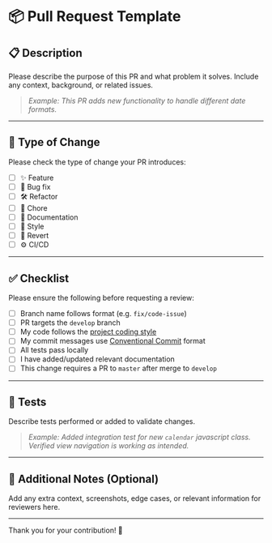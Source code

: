 # 📦 Pull Request Template

## 📋 Description

Please describe the purpose of this PR and what problem it solves. Include any context, background, or related issues.

> _Example: This PR adds new functionality to handle different date formats._

---

## 🧩 Type of Change

Please check the type of change your PR introduces:

- [ ] ✨ Feature
- [ ] 🐛 Bug fix
- [ ] 🛠 Refactor
- [ ] 🧹 Chore
- [ ] 📝 Documentation
- [ ] 🎨 Style
- [ ] 🔁 Revert
- [ ] ⚙️ CI/CD

---

## ✅ Checklist

Please ensure the following before requesting a review:

- [ ] Branch name follows format (e.g. `fix/code-issue`)
- [ ] PR targets the `develop` branch
- [ ] My code follows the [project coding style](../CONTRIBUTING.md)
- [ ] My commit messages use [Conventional Commit](https://www.conventionalcommits.org) format
- [ ] All tests pass locally
- [ ] I have added/updated relevant documentation
- [ ] This change requires a PR to `master` after merge to `develop`

---

## 🧪 Tests

Describe tests performed or added to validate changes.

> _Example: Added integration test for new `calendar` javascript class. Verified view navigation is working as intended._

---

## 🧠 Additional Notes (Optional)

Add any extra context, screenshots, edge cases, or relevant information for reviewers here.

---

Thank you for your contribution! 🙌
